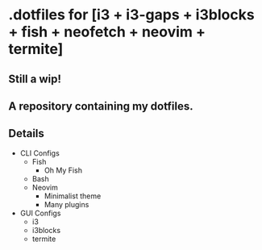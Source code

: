 # .dotfiles for [i3 + i3-gaps + i3blocks + fish + neofetch + neovim + termite]
## Still a wip!
A repository containing my dotfiles.
------
## Details
- CLI Configs
  - Fish
    - Oh My Fish
  - Bash
  - Neovim
    - Minimalist theme
    - Many plugins
- GUI Configs
  - i3
  - i3blocks
  - termite
